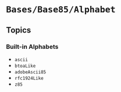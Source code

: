 # ``Bases/Base85/Alphabet``

## Topics

### Built-in Alphabets
- ``ascii``
- ``btoaLike``
- ``adobeAscii85``
- ``rfc1924Like``
- ``z85``
